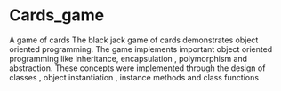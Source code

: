 # Cards_game
A game of cards
The  black jack game  of cards demonstrates object oriented programming.
The game implements important object oriented programming like inheritance,
encapsulation , polymorphism and abstraction. These concepts were implemented
through the design of classes , object instantiation , instance methods and 
class  functions
